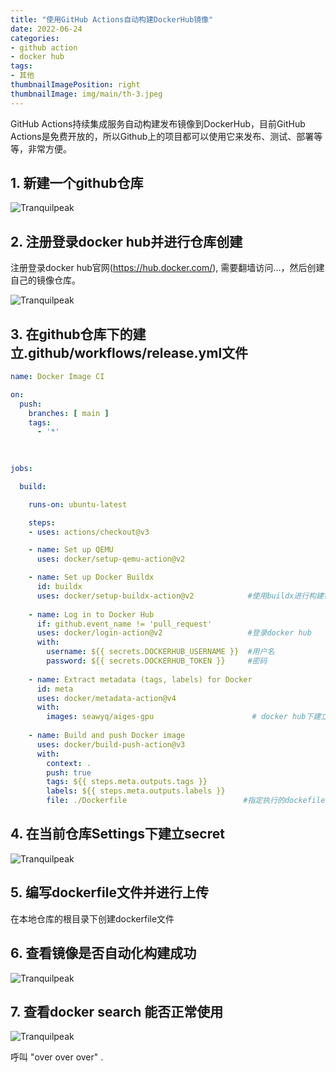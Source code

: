 ```yaml
---
title: "使用GitHub Actions自动构建DockerHub镜像"
date: 2022-06-24
categories:
- github action
- docker hub
tags:
- 其他
thumbnailImagePosition: right
thumbnailImage: img/main/th-3.jpeg
---
```


GitHub Actions持续集成服务自动构建发布镜像到DockerHub，目前GitHub Actions是免费开放的，所以Github上的项目都可以使用它来发布、测试、部署等等，非常方便。

<!--more-->

## 1. 新建一个github仓库

![Tranquilpeak](/img/main-blog/blog-3/img-1.png)

## 2. 注册登录docker hub并进行仓库创建 
注册登录docker hub官网(https://hub.docker.com/), 需要翻墙访问...，然后创建自己的镜像仓库。  

![Tranquilpeak](/img/main-blog/blog-3/img.png)

## 3. 在github仓库下的建立.github/workflows/release.yml文件

```yaml
name: Docker Image CI

on:
  push:
    branches: [ main ]
    tags:
      - '*'
    
    

jobs:

  build:

    runs-on: ubuntu-latest

    steps:
    - uses: actions/checkout@v3

    - name: Set up QEMU
      uses: docker/setup-qemu-action@v2

    - name: Set up Docker Buildx
      id: buildx
      uses: docker/setup-buildx-action@v2            #使用buildx进行构建镜像
    
    - name: Log in to Docker Hub
      if: github.event_name != 'pull_request'
      uses: docker/login-action@v2                   #登录docker hub 
      with:
        username: ${{ secrets.DOCKERHUB_USERNAME }}  #用户名
        password: ${{ secrets.DOCKERHUB_TOKEN }}     #密码
        
    - name: Extract metadata (tags, labels) for Docker
      id: meta
      uses: docker/metadata-action@v4
      with:
        images: seawyq/aiges-gpu                      # docker hub下建立的镜像仓库名
        
    - name: Build and push Docker image
      uses: docker/build-push-action@v3
      with:
        context: .
        push: true
        tags: ${{ steps.meta.outputs.tags }}
        labels: ${{ steps.meta.outputs.labels }}
        file: ./Dockerfile                          #指定执行的dockefile的文件
```

## 4. 在当前仓库Settings下建立secret

![Tranquilpeak](/img/main-blog/blog-3/img-3.png)

## 5. 编写dockerfile文件并进行上传

在本地仓库的根目录下创建dockerfile文件  


## 6. 查看镜像是否自动化构建成功


![Tranquilpeak](/img/main-blog/blog-3/img-4.png)


## 7. 查看docker search 能否正常使用


![Tranquilpeak](/img/main-blog/blog-3/img-5.png)


呼叫 "over over over" .


